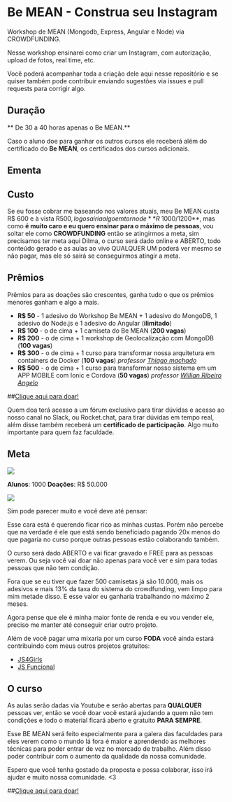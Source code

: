 # Be MEAN - Construa seu Instagram

Workshop de MEAN (Mongodb, Express, Angular e Node)  via CROWDFUNDING.

Nesse workshop ensinarei como criar um Instagram, com autorização, upload de fotos, real time, etc.

Você poderá acompanhar toda a criação dele aqui nesse repositório e se quiser também pode contribuir enviando sugestões via issues e pull requests para corrigir algo.

## Duração

** De 30 a 40 horas apenas o Be MEAN.**

Caso o aluno doe para ganhar os outros cursos ele receberá além do certificado do **Be MEAN**, os certificados dos cursos adicionais.



## Ementa

## Custo

Se eu fosse cobrar me baseando nos valores atuais, meu Be MEAN custa R$ 600 e à vista R$500, logo sairia algo em torno de **R$ 1000/1200**, mas como **é muito caro e eu quero ensinar para o máximo de pessoas**, vou soltar ele como **CROWDFUNDING** então se atingirmos a meta, sim precisamos ter meta aqui Dilma, o curso será dado online e ABERTO, todo conteúdo gerado e as aulas ao vivo QUALQUER UM poderá ver mesmo se não pagar, mas ele só sairá se conseguirmos atingir a meta.

## Prêmios
Prêmios para as doações são crescentes, ganha tudo o que os prêmios menores ganham e algo a mais.

- **R$ 50** - 1 adesivo do Workshop Be MEAN + 1 adesivo do MongoDB, 1 adesivo do Node.js e 1 adesivo do Angular (**ilimitado**)
- **R$ 100** - o de cima + 1 camiseta do Be MEAN (**200 vagas**)
- **R$ 200** - o de cima + 1 workshop de Geolocalização com MongoDB (**100 vagas**)
- **R$ 300** - o de cima + 1 curso para transformar nossa arquitetura em containers de Docker (**100 vagas**) *professor [Thiago machado](https://github.com/dublado)*
- **R$ 500** - o de cima + 1 curso para transformar nosso sistema em um APP MOBILE com Ionic e Cordova (**50 vagas**) *professor [Willian Ribeiro Angelo](https://github.com/movibe)*

##[Clique aqui para doar!](http://dagora.net/be-mean)

Quem doa terá acesso a um fórum exclusivo para tirar dúvidas e acesso ao nosso canal no Slack, ou Rocket.chat, para tirar dúvidas em tempo real, além disse também receberá um **certificado de participação**. Algo muito importante para quem faz faculdade.

## Meta

![](http://gospellife.com.br/site-antigo/images/politica/meta-do-pronatec.jpg)

**Alunos**: 1000
**Doações**: R$ 50.000

![](http://www.go2web.com.br/fotos/18072014_190738_Meme-Jackie.jpg)

Sim pode parecer muito e você deve até pensar:

Esse cara está é querendo ficar rico as minhas custas. Porém não percebe que na verdade é ele que está sendo beneficiado pagando 20x menos do que pagaria no curso porque outras pessoas estão colaborando também.

O curso será dado ABERTO e vai ficar gravado e FREE para as pessoas verem.
Ou seja você vai doar não apenas para você ver e sim para todas pessoas que não tem condição.

Fora que se eu tiver que fazer 500 camisetas já são 10.000, mais os adesivos e mais 13% da taxa do sistema do crowdfunding, vem limpo para mim metade disso. E esse valor eu ganharia trabalhando no máximo 2 meses.

Agora pense que ele é minha maior fonte de renda e eu vou vender ele, preciso me manter até conseguir criar outro projeto.

Além de você pagar uma mixaria por um curso **FODA** você ainda estará contribuindo com meus outros projetos gratuitos:

- [JS4Girls](http://nomadev.com.br/js4girls-evento-gratuito-de-ensino-de-programa%C3%A7%C3%A3o-para-mulheres-garotas-meninas/)
- [JS Funcional](http://webschool.io/jsfuncional/)


## O curso

As aulas serão dadas via Youtube e serão abertas para **QUALQUER** pessoas ver, então se você doar você estará ajudando a quem não tem condições e todo o material ficará aberto e gratuito **PARA SEMPRE**.

Esse BE MEAN será feito especialmente para a galera das faculdades para eles verem como o mundo lá fora é maior e aprendendo as melhores técnicas para poder entrar de vez no mercado de trabalho. Além disso poder contribuir com o aumento da qualidade da nossa comunidade. 

Espero que você tenha gostado da proposta e possa colaborar, isso irá ajudar e muito nossa comunidade. <3

##[Clique aqui para doar!](http://dagora.net/be-mean)
